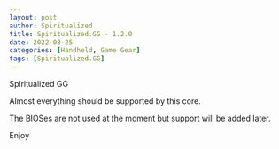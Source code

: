 ```yaml
---
layout: post
author: Spiritualized
title: Spiritualized.GG - 1.2.0
date: 2022-08-25
categories: [Handheld, Game Gear]
tags: [Spiritualized.GG]
---
```

Spiritualized GG

Almost everything should be supported by this core.  

The BIOSes are not used at the moment but support will be added later.

Enjoy
